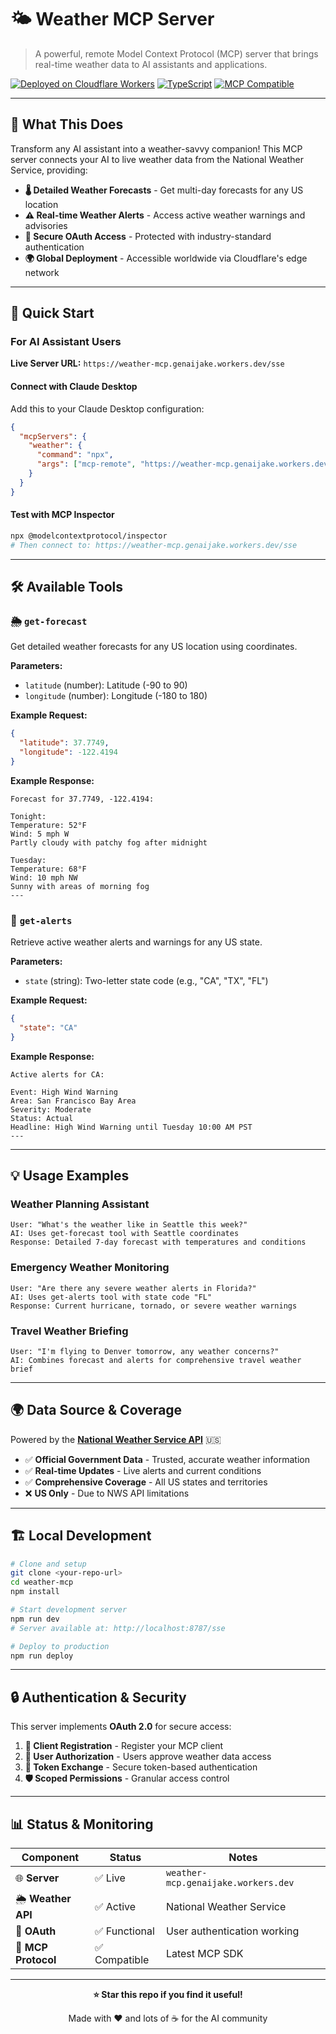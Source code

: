 # 🌤️ Weather MCP Server

> A powerful, remote Model Context Protocol (MCP) server that brings real-time weather data to AI assistants and applications.

[![Deployed on Cloudflare Workers](https://img.shields.io/badge/Deployed%20on-Cloudflare%20Workers-orange?style=for-the-badge&logo=cloudflare)](https://weather-mcp.genaijake.workers.dev)
[![TypeScript](https://img.shields.io/badge/TypeScript-007ACC?style=for-the-badge&logo=typescript&logoColor=white)](https://typescriptlang.org)
[![MCP Compatible](https://img.shields.io/badge/MCP-Compatible-blue?style=for-the-badge)](https://modelcontextprotocol.io)

---

## 🎯 What This Does

Transform any AI assistant into a weather-savvy companion! This MCP server connects your AI to live weather data from the National Weather Service, providing:

- **🌡️ Detailed Weather Forecasts** - Get multi-day forecasts for any US location
- **⚠️ Real-time Weather Alerts** - Access active weather warnings and advisories
- **🔐 Secure OAuth Access** - Protected with industry-standard authentication
- **🌍 Global Deployment** - Accessible worldwide via Cloudflare's edge network

---

## 🚀 Quick Start

### For AI Assistant Users

**Live Server URL:** `https://weather-mcp.genaijake.workers.dev/sse`

#### Connect with Claude Desktop
Add this to your Claude Desktop configuration:

```json
{
  "mcpServers": {
    "weather": {
      "command": "npx",
      "args": ["mcp-remote", "https://weather-mcp.genaijake.workers.dev/sse"]
    }
  }
}
```

#### Test with MCP Inspector
```bash
npx @modelcontextprotocol/inspector
# Then connect to: https://weather-mcp.genaijake.workers.dev/sse
```

---

## 🛠️ Available Tools

### 🌦️ `get-forecast`
Get detailed weather forecasts for any US location using coordinates.

**Parameters:**
- `latitude` (number): Latitude (-90 to 90)
- `longitude` (number): Longitude (-180 to 180)

**Example Request:**
```json
{
  "latitude": 37.7749,
  "longitude": -122.4194
}
```

**Example Response:**
```
Forecast for 37.7749, -122.4194:

Tonight:
Temperature: 52°F
Wind: 5 mph W
Partly cloudy with patchy fog after midnight

Tuesday:
Temperature: 68°F
Wind: 10 mph NW
Sunny with areas of morning fog
---
```

### 🚨 `get-alerts`
Retrieve active weather alerts and warnings for any US state.

**Parameters:**
- `state` (string): Two-letter state code (e.g., "CA", "TX", "FL")

**Example Request:**
```json
{
  "state": "CA"
}
```

**Example Response:**
```
Active alerts for CA:

Event: High Wind Warning
Area: San Francisco Bay Area
Severity: Moderate
Status: Actual
Headline: High Wind Warning until Tuesday 10:00 AM PST
---
```

---

## 💡 Usage Examples

### Weather Planning Assistant
```
User: "What's the weather like in Seattle this week?"
AI: Uses get-forecast tool with Seattle coordinates
Response: Detailed 7-day forecast with temperatures and conditions
```

### Emergency Weather Monitoring
```
User: "Are there any severe weather alerts in Florida?"
AI: Uses get-alerts tool with state code "FL"
Response: Current hurricane, tornado, or severe weather warnings
```

### Travel Weather Briefing
```
User: "I'm flying to Denver tomorrow, any weather concerns?"
AI: Combines forecast and alerts for comprehensive travel weather brief
```

---

## 🌍 Data Source & Coverage

Powered by the **[National Weather Service API](https://weather.gov/)** 🇺🇸
- ✅ **Official Government Data** - Trusted, accurate weather information
- ✅ **Real-time Updates** - Live alerts and current conditions
- ✅ **Comprehensive Coverage** - All US states and territories
- ❌ **US Only** - Due to NWS API limitations

---

## 🏗️ Local Development

```bash
# Clone and setup
git clone <your-repo-url>
cd weather-mcp
npm install

# Start development server
npm run dev
# Server available at: http://localhost:8787/sse

# Deploy to production
npm run deploy
```

---

## 🔒 Authentication & Security

This server implements **OAuth 2.0** for secure access:

1. **🔑 Client Registration** - Register your MCP client
2. **👤 User Authorization** - Users approve weather data access
3. **🎫 Token Exchange** - Secure token-based authentication
4. **🛡️ Scoped Permissions** - Granular access control

---

## 📊 Status & Monitoring

| Component | Status | Notes |
|-----------|--------|-------|
| 🌐 **Server** | ✅ Live | `weather-mcp.genaijake.workers.dev` |
| 🌦️ **Weather API** | ✅ Active | National Weather Service |
| 🔐 **OAuth** | ✅ Functional | User authentication working |
| 📡 **MCP Protocol** | ✅ Compatible | Latest MCP SDK |

---

<div align="center">

**⭐ Star this repo if you find it useful!**

Made with ❤️ and lots of ☕ for the AI community

</div>
